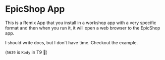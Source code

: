 # EpicShop App

This is a Remix App that you install in a workshop app with a very specific
format and then when you run it, it will open a web browser to the EpicShop app.

I should write docs, but I don't have time. Checkout the example.

(`5639` is `Kody` in T9 🐨)

<!-- Manual release counter: 1 -->
